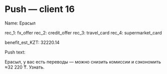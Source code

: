 # Push — client 16

Name: Ерасыл

rec_1: fx_offer
rec_2: credit_offer
rec_3: travel_card
rec_4: supermarket_card

benefit_est_KZT: 32220.14

Push text:

Ерасыл, у вас есть переводы — можно снизить комиссии и сэкономить ≈32 220 ₸. Узнать.
